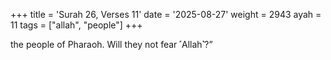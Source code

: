 +++
title = 'Surah 26, Verses 11'
date = '2025-08-27'
weight = 2943
ayah = 11
tags = ["allah", "people"]
+++

the people of Pharaoh. Will they not fear ˹Allah˺?”